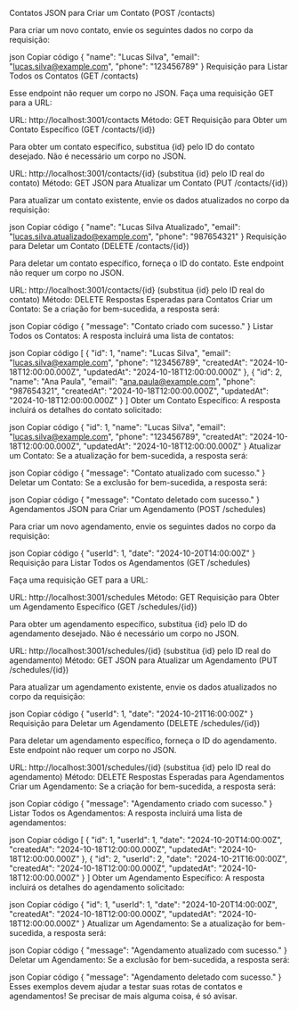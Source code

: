 Contatos
JSON para Criar um Contato (POST /contacts)

Para criar um novo contato, envie os seguintes dados no corpo da requisição:

json
Copiar código
{
  "name": "Lucas Silva",
  "email": "lucas.silva@example.com",
  "phone": "123456789"
}
Requisição para Listar Todos os Contatos (GET /contacts)

Esse endpoint não requer um corpo no JSON. Faça uma requisição GET para a URL:

URL: http://localhost:3001/contacts
Método: GET
Requisição para Obter um Contato Específico (GET /contacts/{id})

Para obter um contato específico, substitua {id} pelo ID do contato desejado. Não é necessário um corpo no JSON.

URL: http://localhost:3001/contacts/{id} (substitua {id} pelo ID real do contato)
Método: GET
JSON para Atualizar um Contato (PUT /contacts/{id})

Para atualizar um contato existente, envie os dados atualizados no corpo da requisição:

json
Copiar código
{
  "name": "Lucas Silva Atualizado",
  "email": "lucas.silva.atualizado@example.com",
  "phone": "987654321"
}
Requisição para Deletar um Contato (DELETE /contacts/{id})

Para deletar um contato específico, forneça o ID do contato. Este endpoint não requer um corpo no JSON.

URL: http://localhost:3001/contacts/{id} (substitua {id} pelo ID real do contato)
Método: DELETE
Respostas Esperadas para Contatos
Criar um Contato:
Se a criação for bem-sucedida, a resposta será:

json
Copiar código
{
  "message": "Contato criado com sucesso."
}
Listar Todos os Contatos:
A resposta incluirá uma lista de contatos:

json
Copiar código
[
  {
    "id": 1,
    "name": "Lucas Silva",
    "email": "lucas.silva@example.com",
    "phone": "123456789",
    "createdAt": "2024-10-18T12:00:00.000Z",
    "updatedAt": "2024-10-18T12:00:00.000Z"
  },
  {
    "id": 2,
    "name": "Ana Paula",
    "email": "ana.paula@example.com",
    "phone": "987654321",
    "createdAt": "2024-10-18T12:00:00.000Z",
    "updatedAt": "2024-10-18T12:00:00.000Z"
  }
]
Obter um Contato Específico:
A resposta incluirá os detalhes do contato solicitado:

json
Copiar código
{
  "id": 1,
  "name": "Lucas Silva",
  "email": "lucas.silva@example.com",
  "phone": "123456789",
  "createdAt": "2024-10-18T12:00:00.000Z",
  "updatedAt": "2024-10-18T12:00:00.000Z"
}
Atualizar um Contato:
Se a atualização for bem-sucedida, a resposta será:

json
Copiar código
{
  "message": "Contato atualizado com sucesso."
}
Deletar um Contato:
Se a exclusão for bem-sucedida, a resposta será:

json
Copiar código
{
  "message": "Contato deletado com sucesso."
}
Agendamentos
JSON para Criar um Agendamento (POST /schedules)

Para criar um novo agendamento, envie os seguintes dados no corpo da requisição:

json
Copiar código
{
  "userId": 1,
  "date": "2024-10-20T14:00:00Z"
}
Requisição para Listar Todos os Agendamentos (GET /schedules)

Faça uma requisição GET para a URL:

URL: http://localhost:3001/schedules
Método: GET
Requisição para Obter um Agendamento Específico (GET /schedules/{id})

Para obter um agendamento específico, substitua {id} pelo ID do agendamento desejado. Não é necessário um corpo no JSON.

URL: http://localhost:3001/schedules/{id} (substitua {id} pelo ID real do agendamento)
Método: GET
JSON para Atualizar um Agendamento (PUT /schedules/{id})

Para atualizar um agendamento existente, envie os dados atualizados no corpo da requisição:

json
Copiar código
{
  "userId": 1,
  "date": "2024-10-21T16:00:00Z"
}
Requisição para Deletar um Agendamento (DELETE /schedules/{id})

Para deletar um agendamento específico, forneça o ID do agendamento. Este endpoint não requer um corpo no JSON.

URL: http://localhost:3001/schedules/{id} (substitua {id} pelo ID real do agendamento)
Método: DELETE
Respostas Esperadas para Agendamentos
Criar um Agendamento:
Se a criação for bem-sucedida, a resposta será:

json
Copiar código
{
  "message": "Agendamento criado com sucesso."
}
Listar Todos os Agendamentos:
A resposta incluirá uma lista de agendamentos:

json
Copiar código
[
  {
    "id": 1,
    "userId": 1,
    "date": "2024-10-20T14:00:00Z",
    "createdAt": "2024-10-18T12:00:00.000Z",
    "updatedAt": "2024-10-18T12:00:00.000Z"
  },
  {
    "id": 2,
    "userId": 2,
    "date": "2024-10-21T16:00:00Z",
    "createdAt": "2024-10-18T12:00:00.000Z",
    "updatedAt": "2024-10-18T12:00:00.000Z"
  }
]
Obter um Agendamento Específico:
A resposta incluirá os detalhes do agendamento solicitado:

json
Copiar código
{
  "id": 1,
  "userId": 1,
  "date": "2024-10-20T14:00:00Z",
  "createdAt": "2024-10-18T12:00:00.000Z",
  "updatedAt": "2024-10-18T12:00:00.000Z"
}
Atualizar um Agendamento:
Se a atualização for bem-sucedida, a resposta será:

json
Copiar código
{
  "message": "Agendamento atualizado com sucesso."
}
Deletar um Agendamento:
Se a exclusão for bem-sucedida, a resposta será:

json
Copiar código
{
  "message": "Agendamento deletado com sucesso."
}
Esses exemplos devem ajudar a testar suas rotas de contatos e agendamentos! Se precisar de mais alguma coisa, é só avisar.
